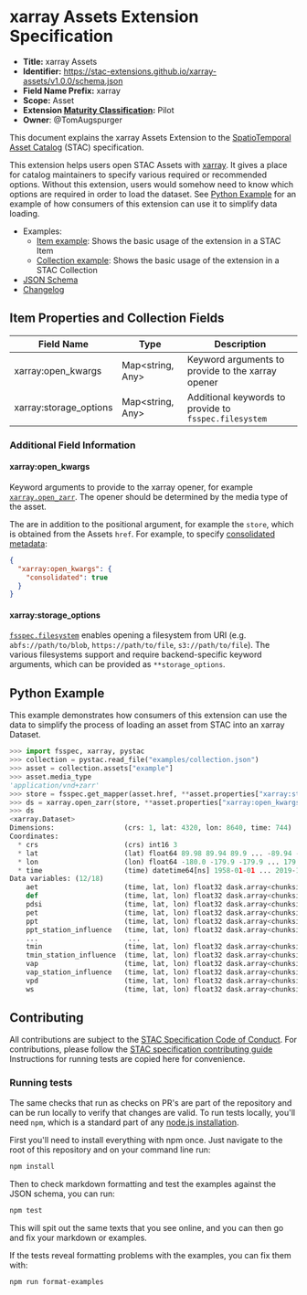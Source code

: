 # xarray Assets Extension Specification

- **Title:** xarray Assets
- **Identifier:** <https://stac-extensions.github.io/xarray-assets/v1.0.0/schema.json>
- **Field Name Prefix:** xarray
- **Scope:** Asset
- **Extension [Maturity Classification](https://github.com/radiantearth/stac-spec/tree/master/extensions/README.md#extension-maturity):** Pilot
- **Owner**: @TomAugspurger

This document explains the xarray Assets Extension to the
[SpatioTemporal Asset Catalog](https://github.com/radiantearth/stac-spec) (STAC) specification.

This extension helps users open STAC Assets with [xarray](https://xarray.pydata.org/en/stable/). It gives a place
for catalog maintainers to specify various required or recommended options. Without this extension,
users would somehow need to know which options are required in order to load the dataset.
See [Python Example](#python-example) for an example of how consumers of this extension can use it to simplify data loading.

- Examples:
  - [Item example](examples/item.json): Shows the basic usage of the extension in a STAC Item
  - [Collection example](examples/collection.json): Shows the basic usage of the extension in a STAC Collection
- [JSON Schema](json-schema/schema.json)
- [Changelog](./CHANGELOG.md)

## Item Properties and Collection Fields

| Field Name               | Type                      | Description                                           |
| ------------------------ | ------------------------- | ----------------------------------------------------- |
| xarray:open_kwargs       | Map<string, Any>          | Keyword arguments to provide to the xarray opener     |
| xarray:storage_options   | Map<string, Any>          | Additional keywords to provide to `fsspec.filesystem` |

### Additional Field Information

#### xarray:open_kwargs

Keyword arguments to provide to the xarray opener, for example  [`xarray.open_zarr`](https://xarray.pydata.org/en/stable/generated/xarray.open_zarr.html).
The opener should be determined by the media type of the asset.

The are in addition to the positional argument, for example the `store`, which is obtained from the Assets `href`. For example, to specify [consolidated metadata](https://zarr.readthedocs.io/en/stable/tutorial.html):

```json
{
  "xarray:open_kwargs": {
    "consolidated": true
  }
}
```

#### xarray:storage_options

[`fsspec.filesystem`](https://filesystem-spec.readthedocs.io/en/latest/api.html#fsspec.filesystem) enables opening a filesystem from URI (e.g. `abfs://path/to/blob`, `https://path/to/file`, `s3://path/to/file`). The various filesystems support and require backend-specific keyword arguments, which can be provided as `**storage_options`.

## Python Example

This example demonstrates how consumers of this extension can use the data to simplify the process of loading
an asset from STAC into an xarray Dataset.

```python
>>> import fsspec, xarray, pystac
>>> collection = pystac.read_file("examples/collection.json")
>>> asset = collection.assets["example"]
>>> asset.media_type
'application/vnd+zarr'
>>> store = fsspec.get_mapper(asset.href, **asset.properties["xarray:storage_options"])
>>> ds = xarray.open_zarr(store, **asset.properties["xarray:open_kwargs"])
>>> ds
<xarray.Dataset>
Dimensions:                 (crs: 1, lat: 4320, lon: 8640, time: 744)
Coordinates:
  * crs                     (crs) int16 3
  * lat                     (lat) float64 89.98 89.94 89.9 ... -89.94 -89.98
  * lon                     (lon) float64 -180.0 -179.9 -179.9 ... 179.9 180.0
  * time                    (time) datetime64[ns] 1958-01-01 ... 2019-12-01
Data variables: (12/18)
    aet                     (time, lat, lon) float32 dask.array<chunksize=(12, 1440, 1440), meta=np.ndarray>
    def                     (time, lat, lon) float32 dask.array<chunksize=(12, 1440, 1440), meta=np.ndarray>
    pdsi                    (time, lat, lon) float32 dask.array<chunksize=(12, 1440, 1440), meta=np.ndarray>
    pet                     (time, lat, lon) float32 dask.array<chunksize=(12, 1440, 1440), meta=np.ndarray>
    ppt                     (time, lat, lon) float32 dask.array<chunksize=(12, 1440, 1440), meta=np.ndarray>
    ppt_station_influence   (time, lat, lon) float32 dask.array<chunksize=(12, 1440, 1440), meta=np.ndarray>
    ...                      ...
    tmin                    (time, lat, lon) float32 dask.array<chunksize=(12, 1440, 1440), meta=np.ndarray>
    tmin_station_influence  (time, lat, lon) float32 dask.array<chunksize=(12, 1440, 1440), meta=np.ndarray>
    vap                     (time, lat, lon) float32 dask.array<chunksize=(12, 1440, 1440), meta=np.ndarray>
    vap_station_influence   (time, lat, lon) float32 dask.array<chunksize=(12, 1440, 1440), meta=np.ndarray>
    vpd                     (time, lat, lon) float32 dask.array<chunksize=(12, 1440, 1440), meta=np.ndarray>
    ws                      (time, lat, lon) float32 dask.array<chunksize=(12, 1440, 1440), meta=np.ndarray>
```

## Contributing

All contributions are subject to the
[STAC Specification Code of Conduct](https://github.com/radiantearth/stac-spec/blob/master/CODE_OF_CONDUCT.md).
For contributions, please follow the
[STAC specification contributing guide](https://github.com/radiantearth/stac-spec/blob/master/CONTRIBUTING.md) Instructions
for running tests are copied here for convenience.

### Running tests

The same checks that run as checks on PR's are part of the repository and can be run locally to verify that changes are valid. 
To run tests locally, you'll need `npm`, which is a standard part of any [node.js installation](https://nodejs.org/en/download/).

First you'll need to install everything with npm once. Just navigate to the root of this repository and on 
your command line run:
```bash
npm install
```

Then to check markdown formatting and test the examples against the JSON schema, you can run:
```bash
npm test
```

This will spit out the same texts that you see online, and you can then go and fix your markdown or examples.

If the tests reveal formatting problems with the examples, you can fix them with:
```bash
npm run format-examples
```
